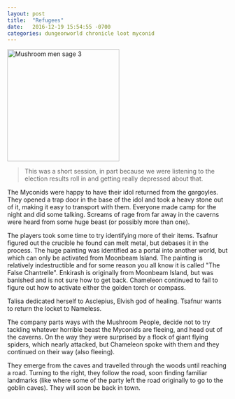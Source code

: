 ```yaml
---
layout: post
title:  "Refugees"
date:   2016-12-19 15:54:55 -0700
categories: dungeonworld chronicle loot myconid
---
```

<a title="By Esko Mörkö (Hullu mykologi) [CC BY 2.5 (http://creativecommons.org/licenses/by/2.5)], via Wikimedia Commons" href="https://commons.wikimedia.org/wiki/File%3AMushroom_men_sage_3.jpg"><img width="256" alt="Mushroom men sage 3" src="https://upload.wikimedia.org/wikipedia/commons/thumb/1/1f/Mushroom_men_sage_3.jpg/256px-Mushroom_men_sage_3.jpg"/></a>

> This was a short session, in part because we were listening to the election results roll in and
> getting really depressed about that.

The Myconids were happy to have their idol returned from the gargoyles. They opened a trap door in the base of
the idol and took a heavy stone out of it, making it easy to transport with them. Everyone made camp for the night
and did some talking. Screams of rage from far away in the caverns were heard from some huge beast (or possibly
more than one).

The players took some time to try identifying more of their items. Tsafnur figured out the crucible he found can melt metal, but debases it in the process. The huge painting was identified as a portal into another world, but which can only be activated from Moonbeam Island. The painting is relatively indestructible and for some reason you all know it is called "The False Chantrelle". Enkirash is originally from Moonbeam Island, but was banished and is not sure how to get back. Chameleon continued to fail to figure out how to activate either the golden torch or compass.

Talisa dedicated herself to Asclepius, Elvish god of healing. Tsafnur wants to return the locket to Nameless.

The company parts ways with the Mushroom People, decide not to try tackling whatever horrible beast the Myconids are fleeing, and head out of the caverns. On the way they were surprised by a flock of giant flying spiders, which nearly attacked, but Chameleon spoke with them and they continued on their way (also fleeing).

They emerge from the caves and travelled through the woods until reaching a road. Turning to the right, they follow the road, soon finding familiar landmarks (like where some of the party left the road originally to go to the goblin caves). They will soon be back in town.
